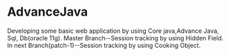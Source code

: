 # AdvanceJava
Developing some basic web application by using Core java,Advance Java, Sql, Db(oracle 11g).
                    Master Branch--Session tracking by using Hidden Field.
                                    In next Branch(patch-1)--Session tracking by using Cooking Object.
 
